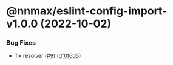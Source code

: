 # @nnmax/eslint-config-import-v1.0.0 (2022-10-02)

### Bug Fixes

- fix resolver ([#9](https://github.com/nnmax/eslint-config/issues/9)) ([df0f6d5](https://github.com/nnmax/eslint-config/commit/df0f6d523704c8e37fbeeb172def9d077d17ed88))
